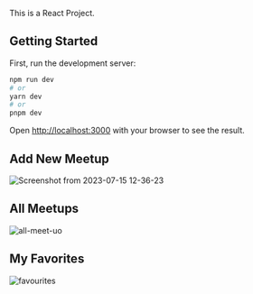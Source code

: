 This is a React Project.

## Getting Started

First, run the development server:

```bash
npm run dev
# or
yarn dev
# or
pnpm dev
```

Open [http://localhost:3000](http://localhost:3000) with your browser to see the result.




## Add New Meetup
![Screenshot from 2023-07-15 12-36-23](https://github.com/tasim313/React-Meetups/assets/66787305/8fdaa958-10c1-424f-b8b2-4d0332c99352)


## All Meetups
![all-meet-uo](https://github.com/tasim313/React-Meetups/assets/66787305/d845e26f-79e7-4b98-a6a5-987871e20bfe)


## My Favorites

![favourites](https://github.com/tasim313/React-Meetups/assets/66787305/9f264cd9-5b32-4912-afbc-dea6915a886d)


